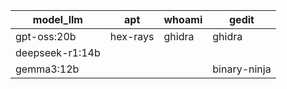 | model_llm       | apt      | whoami | gedit        |
| --------------- | -------- | ------ | ------------ |
| gpt-oss:20b     | hex-rays | ghidra | ghidra       |
| deepseek-r1:14b |          |        |              |
| gemma3:12b      |          |        | binary-ninja |
